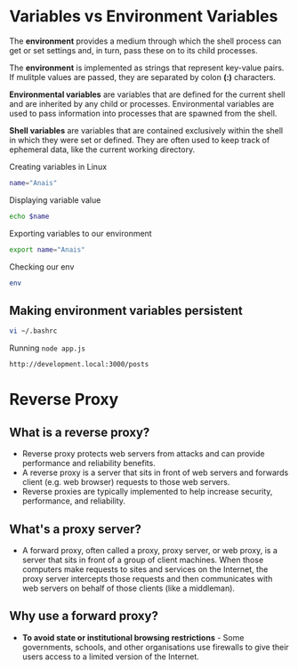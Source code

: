 # Variables vs Environment Variables 

The **environment** provides a medium through which the shell process can get or set settings and, in turn, pass these on to its child processes.

The **environment** is implemented as strings that represent key-value pairs. If mulitple values are passed, they are separated by colon **(:)** characters.

**Environmental variables** are variables that are defined for the current shell and are inherited by any child or processes. Environmental variables are used to pass information into processes that are spawned from the shell. 

**Shell variables** are variables that are contained exclusively within the shell in which they were set or defined. They are often used to keep track of ephemeral data, like the current working directory. 


Creating variables in Linux 
```bash
name="Anais"
```

Displaying variable value 
```bash
echo $name
```

Exporting variables to our environment 
```bash
export name="Anais"
```

Checking our env 
```bash
env
```

## Making environment variables persistent
```bash
vi ~/.bashrc
```

Running `node app.js`
```
http://development.local:3000/posts
```

# Reverse Proxy 

## What is a reverse proxy?
- Reverse proxy protects web servers from attacks and can provide performance and reliability benefits. 
- A reverse proxy is a server that sits in front of web servers and forwards client (e.g. web browser) requests to those web servers. 
- Reverse proxies are typically implemented to help increase security, performance, and reliability. 

## What's a proxy server?
- A forward proxy, often called a proxy, proxy server, or web proxy, is a server that sits in front of a group of client machines. When those computers make requests to sites and services on the Internet, the proxy server intercepts those requests and then communicates with web servers on behalf of those clients (like a middleman).

## Why use a forward proxy?
- **To avoid state or institutional browsing restrictions** - Some governments, schools, and other organisations use firewalls to give their users access to a limited version of the Internet. 
